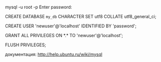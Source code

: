 mysql -u root -p
Enter password:

CREATE DATABASE `my_db` CHARACTER SET utf8 COLLATE utf8_general_ci;

CREATE USER 'newuser'@'localhost' IDENTIFIED BY 'password';

GRANT ALL PRIVILEGES ON \*.\* TO 'newuser'@'localhost';

FLUSH PRIVILEGES;

документация:
http://help.ubuntu.ru/wiki/mysql
